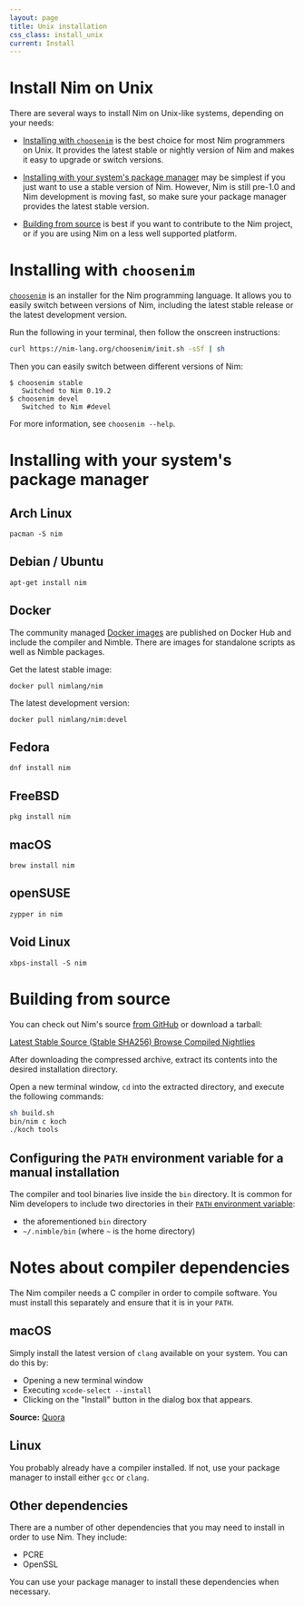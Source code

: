```yaml
---
layout: page
title: Unix installation
css_class: install_unix
current: Install
---
```


<h1 class="text-centered page-title main-heading">Install Nim on Unix</h1>

There are several ways to install Nim on Unix-like systems, depending on
your needs:

* [Installing with ``choosenim``](#installing-with-choosenim) is the best choice
  for most Nim programmers on Unix. It provides the latest stable or nightly
  version of Nim and makes it easy to upgrade or switch versions.

* [Installing with your system's package
  manager](#installing-with-your-systems-package-manager) may be simplest if you
  just want to use a stable version of Nim. However, Nim is still pre-1.0 and
  Nim development is moving fast, so make sure your package manager provides the
  latest stable version.

* [Building from source](#building-from-source) is best if you want to
  contribute to the Nim project, or if you are using Nim on a less well
  supported platform.

# Installing with ``choosenim``

[``choosenim``](https://github.com/dom96/choosenim#choosenim) is an
installer for the Nim programming language. It allows you
to easily switch between versions of Nim, including the latest stable
release or the latest development version.

Run the following in your terminal, then follow the onscreen instructions:

```bash
curl https://nim-lang.org/choosenim/init.sh -sSf | sh
```

Then you can easily switch between different versions of Nim:

```
$ choosenim stable
   Switched to Nim 0.19.2
$ choosenim devel
   Switched to Nim #devel
```

For more information, see ``choosenim --help``.

# Installing with your system's package manager

## Arch Linux

```
pacman -S nim
```

## Debian / Ubuntu

```
apt-get install nim
```

## Docker

The community managed [Docker images](https://hub.docker.com/r/nimlang/nim/)
are published on Docker Hub and include
the compiler and Nimble. There are images for standalone scripts as well as
Nimble packages.

Get the latest stable image:

```
docker pull nimlang/nim
```

The latest development version:

```
docker pull nimlang/nim:devel
```

## Fedora

```
dnf install nim
```

## FreeBSD

```
pkg install nim
```

## macOS

```
brew install nim
```

## openSUSE

```
zypper in nim
```

## Void Linux

```
xbps-install -S nim
```

# Building from source

You can check out Nim's source [from GitHub](https://github.com/nim-lang/Nim)
or download a tarball:

<div class="center">
  <a href="{{ site.baseurl }}/download/nim-{{ site.nim_version }}.tar.xz"
    class="pure-button pure-button-primary download-button">
    <i class="fa fa-file-archive-o" aria-hidden="true"></i>
    Latest Stable Source
  </a>
  <a href="{{ site.baseurl }}/download/nim-{{ site.nim_version }}.tar.xz.sha256"
    class="pure-button">
    <i class="fa fa-file-text-o" aria-hidden="true"></i>
    (Stable SHA256)
  </a>
  <a class="pure-button" 
      href="https://github.com/nim-lang/nightlies/releases">
  Browse Compiled Nightlies
  </a>
</div>

After downloading the compressed archive, extract its contents into the
desired installation directory.

Open a new terminal window, ``cd`` into the extracted directory, and
execute the following commands:

```bash
sh build.sh
bin/nim c koch
./koch tools
```

## Configuring the ``PATH`` environment variable for a manual installation

The compiler and tool binaries live inside the ``bin`` directory.
It is common for Nim developers to include two directories in their
[``PATH`` environment variable](https://en.wikipedia.org/wiki/PATH_(variable)):

* the aforementioned ``bin`` directory
* ``~/.nimble/bin`` (where ``~`` is the home directory)

# Notes about compiler dependencies

The Nim compiler needs a C compiler in order to compile software. You must
install this separately and ensure that it is in your ``PATH``.

## macOS

Simply install the latest version of ``clang`` available on your system.
You can do this by:

* Opening a new terminal window
* Executing ``xcode-select --install``
* Clicking on the "Install" button in the dialog box that appears.

**Source:** [Quora](https://www.quora.com/How-do-I-successfully-set-up-LLVM-clang-on-Mac-OS-X-El-Capitan/answer/James-McInnes-1?srid=hq2O)

## Linux

You probably already have a compiler installed. If not, use your package
manager to install either ``gcc`` or ``clang``.

## Other dependencies

There are a number of other dependencies that you may need to install in order
to use Nim. They include:

* PCRE
* OpenSSL

You can use your package manager to install these dependencies when
necessary.

